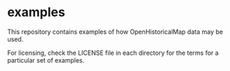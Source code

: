 # examples
This repository contains examples of how OpenHistoricalMap data may be used.

For licensing, check the LICENSE file in each directory for the terms for
a particular set of examples.
